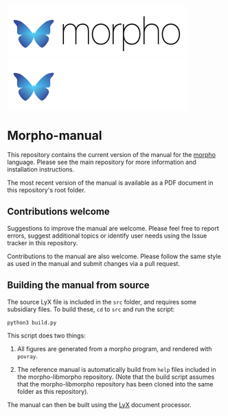 ![Morpho](/src/Figures/morphologosmall.png#gh-light-mode-only)![Morpho](/src/Figures/morphologosmall-white.png#gh-dark-mode-only)

# Morpho-manual

This repository contains the current version of the manual for the [morpho](https://github.com/Morpho-lang/morpho) language. Please see the main repository for more information and installation instructions.

The most recent version of the manual is available as a PDF document in this repository's root folder.

## Contributions welcome

Suggestions to improve the manual are welcome. Please feel free to report errors, suggest additional topics or identify user needs using the Issue tracker in this repository.

Contributions to the manual are also welcome. Please follow the same style as used in the manual and submit changes via a pull request.

## Building the manual from source

The source LyX file is included in the `src` folder, and requires some subsidiary files. To build these, `cd` to `src` and run the script: 

    python3 build.py

This script does two things:

1. All figures are generated from a morpho program, and rendered with `povray`.

2. The reference manual is automatically build from `help` files included in the morpho-libmorpho repository. (Note that the build script assumes that the morpho-libmorpho repository has been cloned into the same folder as this repository).

The manual can then be built using the [LyX](http://www.lyx.org) document processor.
